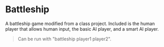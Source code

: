 # Battleship
A battleship game modified from a  class project. 
Included is the human player that allows human input, the basic AI player, and a smart AI player.
>Can be run with "battleship player1 player2".
